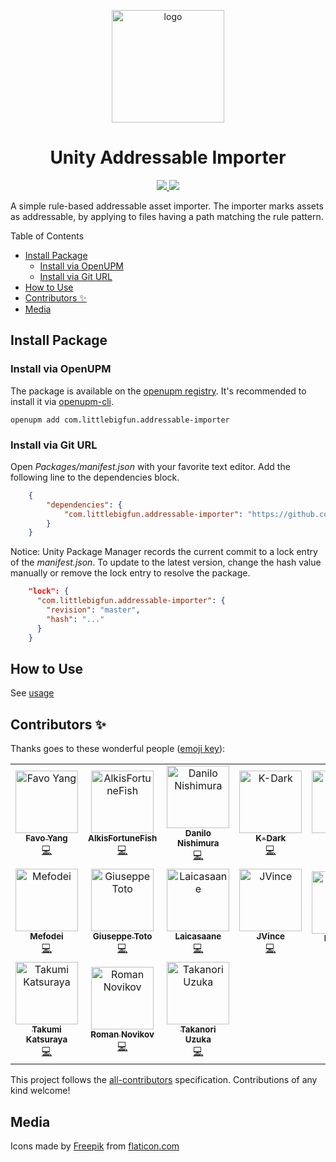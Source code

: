 <p align="center">
  <img width="180" src="https://raw.githubusercontent.com/favoyang/unity-addressable-importer/master/Media~/icon-512.png" alt="logo">
</p>
<h1 align="center">Unity Addressable Importer</h1>
<p align="center">
  <a href="https://openupm.com/packages/com.littlebigfun.addressable-importer/">
    <img src="https://img.shields.io/npm/v/com.littlebigfun.addressable-importer?label=openupm&amp;registry_uri=https://package.openupm.com" />
  </a>
  <a href="#contributors">
    <img src="https://img.shields.io/badge/all_contributors-4-orange.svg?style=flat-square"/>
  </a>
</p>

A simple rule-based addressable asset importer. The importer marks assets as addressable, by applying to files having a path matching the rule pattern.

Table of Contents

- [Install Package](#install-package)
  - [Install via OpenUPM](#install-via-openupm)
  - [Install via Git URL](#install-via-git-url)
- [How to Use](#how-to-use)
- [Contributors ✨](#contributors-)
- [Media](#media)

## Install Package

### Install via OpenUPM

The package is available on the [openupm registry](https://openupm.com). It's recommended to install it via [openupm-cli](https://github.com/openupm/openupm-cli).

```
openupm add com.littlebigfun.addressable-importer
```

### Install via Git URL

Open *Packages/manifest.json* with your favorite text editor. Add the following line to the dependencies block.

```json
    {
        "dependencies": {
            "com.littlebigfun.addressable-importer": "https://github.com/favoyang/unity-addressable-importer.git"
        }
    }
```

Notice: Unity Package Manager records the current commit to a lock entry of the *manifest.json*. To update to the latest version, change the hash value manually or remove the lock entry to resolve the package.

```json
    "lock": {
      "com.littlebigfun.addressable-importer": {
        "revision": "master",
        "hash": "..."
      }
    }
```

## How to Use

See [usage](./Documentation~/AddressableImporter.md)

## Contributors ✨

Thanks goes to these wonderful people ([emoji key](https://allcontributors.org/docs/en/emoji-key)):

<!-- ALL-CONTRIBUTORS-LIST:START - Do not remove or modify this section -->
<!-- prettier-ignore-start -->
<!-- markdownlint-disable -->
<table>
  <tbody>
    <tr>
      <td align="center"><a href="http://littlebigfun.com"><img src="https://avatars2.githubusercontent.com/u/125390?v=4?s=100" width="100px;" alt="Favo Yang"/><br /><sub><b>Favo Yang</b></sub></a><br /><a href="https://github.com/favoyang/unity-addressable-importer/commits?author=favoyang" title="Code">💻</a></td>
      <td align="center"><a href="https://github.com/AlkisFortuneFish"><img src="https://avatars2.githubusercontent.com/u/43749706?v=4?s=100" width="100px;" alt="AlkisFortuneFish"/><br /><sub><b>AlkisFortuneFish</b></sub></a><br /><a href="https://github.com/favoyang/unity-addressable-importer/commits?author=AlkisFortuneFish" title="Code">💻</a></td>
      <td align="center"><a href="http://www.insanegames.com.br"><img src="https://avatars0.githubusercontent.com/u/2972924?v=4?s=100" width="100px;" alt="Danilo Nishimura"/><br /><sub><b>Danilo Nishimura</b></sub></a><br /><a href="https://github.com/favoyang/unity-addressable-importer/commits?author=danilonishi" title="Code">💻</a></td>
      <td align="center"><a href="https://github.com/K-Dark"><img src="https://avatars2.githubusercontent.com/u/44504098?v=4?s=100" width="100px;" alt="K-Dark"/><br /><sub><b>K-Dark</b></sub></a><br /><a href="https://github.com/favoyang/unity-addressable-importer/commits?author=K-Dark" title="Code">💻</a></td>
      <td align="center"><a href="http://www.cnblogs.com/tudas"><img src="https://avatars0.githubusercontent.com/u/1911170?v=4?s=100" width="100px;" alt="caochao"/><br /><sub><b>caochao</b></sub></a><br /><a href="https://github.com/favoyang/unity-addressable-importer/commits?author=caochao" title="Code">💻</a></td>
      <td align="center"><a href="https://light11.hatenadiary.com/"><img src="https://avatars0.githubusercontent.com/u/47441314?v=4?s=100" width="100px;" alt="Haruki Yano"/><br /><sub><b>Haruki Yano</b></sub></a><br /><a href="https://github.com/favoyang/unity-addressable-importer/commits?author=Haruma-K" title="Code">💻</a></td>
      <td align="center"><a href="http://www.fireboltgames.com"><img src="https://avatars3.githubusercontent.com/u/123872?v=4?s=100" width="100px;" alt="Edwin Lyons"/><br /><sub><b>Edwin Lyons</b></sub></a><br /><a href="https://github.com/favoyang/unity-addressable-importer/commits?author=eAi" title="Code">💻</a></td>
    </tr>
    <tr>
      <td align="center"><a href="http://greenbuttongames.com"><img src="https://avatars1.githubusercontent.com/u/7457166?v=4?s=100" width="100px;" alt="Mefodei"/><br /><sub><b>Mefodei</b></sub></a><br /><a href="https://github.com/favoyang/unity-addressable-importer/commits?author=Mefodei" title="Code">💻</a></td>
      <td align="center"><a href="http://giuseppetoto.it"><img src="https://avatars.githubusercontent.com/u/6715157?v=4?s=100" width="100px;" alt="Giuseppe Toto"/><br /><sub><b>Giuseppe Toto</b></sub></a><br /><a href="https://github.com/favoyang/unity-addressable-importer/commits?author=gtoto007" title="Code">💻</a></td>
      <td align="center"><a href="https://laicasaane.xyz"><img src="https://avatars.githubusercontent.com/u/1594982?v=4?s=100" width="100px;" alt="Laicasaane"/><br /><sub><b>Laicasaane</b></sub></a><br /><a href="https://github.com/favoyang/unity-addressable-importer/commits?author=laicasaane" title="Code">💻</a></td>
      <td align="center"><a href="https://github.com/JVinceW"><img src="https://avatars.githubusercontent.com/u/11038182?v=4?s=100" width="100px;" alt="JVince"/><br /><sub><b>JVince</b></sub></a><br /><a href="https://github.com/favoyang/unity-addressable-importer/commits?author=JVinceW" title="Code">💻</a></td>
      <td align="center"><a href="https://github.com/fantasyz"><img src="https://avatars.githubusercontent.com/u/3223242?v=4?s=100" width="100px;" alt="Nick Mok"/><br /><sub><b>Nick Mok</b></sub></a><br /><a href="https://github.com/favoyang/unity-addressable-importer/issues?q=author%3Afantasyz" title="Bug reports">🐛</a></td>
      <td align="center"><a href="https://github.com/KarolGu"><img src="https://avatars.githubusercontent.com/u/81965750?v=4?s=100" width="100px;" alt="KarolGu"/><br /><sub><b>KarolGu</b></sub></a><br /><a href="https://github.com/favoyang/unity-addressable-importer/issues?q=author%3AKarolGu" title="Bug reports">🐛</a></td>
      <td align="center"><a href="https://kotobank.ch/~vaartis"><img src="https://avatars.githubusercontent.com/u/14316128?v=4?s=100" width="100px;" alt="vaartis"/><br /><sub><b>vaartis</b></sub></a><br /><a href="https://github.com/favoyang/unity-addressable-importer/commits?author=vaartis" title="Code">💻</a></td>
    </tr>
    <tr>
      <td align="center"><a href="https://github.com/teck124"><img src="https://avatars.githubusercontent.com/u/21362117?v=4?s=100" width="100px;" alt="Takumi Katsuraya"/><br /><sub><b>Takumi Katsuraya</b></sub></a><br /><a href="https://github.com/favoyang/unity-addressable-importer/commits?author=teck124" title="Code">💻</a></td>
      <td align="center"><a href="https://github.com/ese9"><img src="https://avatars.githubusercontent.com/u/38282199?v=4?s=100" width="100px;" alt="Roman Novikov"/><br /><sub><b>Roman Novikov</b></sub></a><br /><a href="https://github.com/favoyang/unity-addressable-importer/commits?author=ese9" title="Code">💻</a></td>
      <td align="center"><a href="http://blog.uzutaka.com"><img src="https://avatars.githubusercontent.com/u/525643?v=4?s=100" width="100px;" alt="Takanori Uzuka"/><br /><sub><b>Takanori Uzuka</b></sub></a><br /><a href="https://github.com/favoyang/unity-addressable-importer/commits?author=takanori" title="Code">💻</a></td>
    </tr>
  </tbody>
</table>

<!-- markdownlint-restore -->
<!-- prettier-ignore-end -->

<!-- ALL-CONTRIBUTORS-LIST:END -->

This project follows the [all-contributors](https://github.com/all-contributors/all-contributors) specification. Contributions of any kind welcome!

## Media

Icons made by [Freepik](https://www.flaticon.com/authors/freepik) from [flaticon.com](http://www.flaticon.com)
